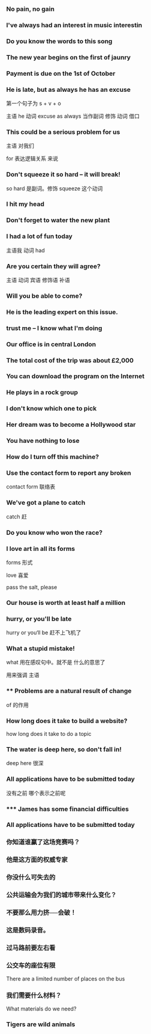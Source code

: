 ### No pain, no gain



### I've always had an interest in music interestin



### Do you know the words to this song



### The new year begins on the first of jaunry





### Payment is due on the 1st of October



### He is late, but as always he has an excuse

第一个句子为 s + v + o 

主语 he 动词 excuse    as always 当作副词 修饰 动词 借口



### This could be a serious problem for us 

主语 对我们  

for 表达逻辑关系 来说



### Don't squeeze it so hard – it will break!

so hard 是副词。修饰 squeeze 这个动词





### I hit my head



### Don't forget to water the new plant





### I had a lot of fun today

主语我  动词  had 



### Are you certain they will agree?

主语 动词 宾语  修饰语  补语



### Will you be able to come?





### He is the leading expert on this issue.





###  trust me – I know what I'm doing





### Our office is in central London





### The total cost of the trip was about £2,000



### You can download the program on the Internet



### He plays in a rock group





### I don't know which one to pick



### Her dream was to become a Hollywood star



### You have nothing to lose





### How do I turn off this machine?



### Use the contact form to report any broken 

contact form 联络表



### We've got a plane to catch

catch  赶 



### Do you know who won the race?



### I love art in all its forms

forms 形式

love 喜爱



 pass the salt, please



### Our house is worth at least half a million



### hurry, or you'll be late

hurry or you‘ll be 赶不上飞机了



### What a stupid mistake!

what 用在感叹句中。就不是 什么的意思了

用来强调 主语



### ** Problems are a natural result of change

of 的作用



### How long does it take to build a website?

how long does it take to do a topic





### The water is deep here, so don't fall in!

deep here 很深





### All applications have to be submitted today

没有之前 哪个表示之前呢







### *** James has some financial difficulties







### All applications have to be submitted today





### 你知道谁赢了这场竞赛吗？



### 他是这方面的权威专家



### 你没什么可失去的





### 公共运输会为我们的城市带来什么变化？



### 不要那么用力挤──会破！



### 这是数码录音。





### 过马路前要左右看





### 公交车的座位有限

There are a limited number of places on the bus





### 我们需要什么材料？



What materials do we need?



### Tigers are wild animals